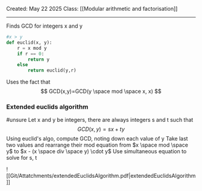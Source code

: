 Created: May 22 2025
Class: [[Modular arithmetic and factorisation]] 
- - -
Finds GCD for integers x and y
```python
#x > y
def euclid(x, y):
	r = x mod y
	if r == 0:
		return y
	else
		return euclid(y,r)
```
Uses the fact that
$$
GCD(x,y)=GCD(y \space mod \space x, x)
$$


### Extended euclids algorithm
#unsure
Let x and y be integers, there are always integers s and t such that
$$
GCD(x,y) = sx + ty
$$
Using euclid's algo, compute GCD, noting down each value of y
Take last two values and rearrange their mod equation from $x \space mod \space y$ to $x - (x \space div \space y) \cdot y$ 
Use simultaneous equation to solve for s, t

![[Git/Attatchments/extendedEuclidsAlgorithm.pdf|extendedEuclidsAlgorithm]]

